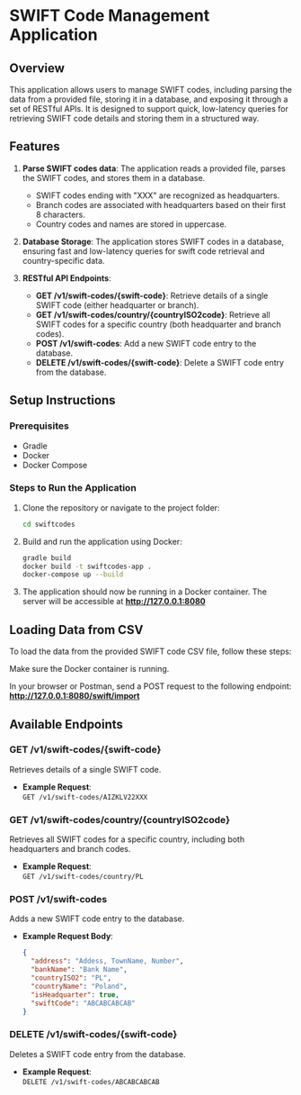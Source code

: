 # SWIFT Code Management Application

## Overview

This application allows users to manage SWIFT codes, including parsing the data from a provided file, storing it in a database, and exposing it through a set of RESTful APIs. It is designed to support quick, low-latency queries for retrieving SWIFT code details and storing them in a structured way.

## Features

1. **Parse SWIFT codes data**: The application reads a provided file, parses the SWIFT codes, and stores them in a database.
   - SWIFT codes ending with "XXX" are recognized as headquarters.
   - Branch codes are associated with headquarters based on their first 8 characters.
   - Country codes and names are stored in uppercase.
   
2. **Database Storage**: The application stores SWIFT codes in a database, ensuring fast and low-latency queries for swift code retrieval and country-specific data.
   
3. **RESTful API Endpoints**:
   - **GET /v1/swift-codes/{swift-code}**: Retrieve details of a single SWIFT code (either headquarter or branch).
   - **GET /v1/swift-codes/country/{countryISO2code}**: Retrieve all SWIFT codes for a specific country (both headquarter and branch codes).
   - **POST /v1/swift-codes**: Add a new SWIFT code entry to the database.
   - **DELETE /v1/swift-codes/{swift-code}**: Delete a SWIFT code entry from the database.

## Setup Instructions

### Prerequisites

- Gradle
- Docker
- Docker Compose

### Steps to Run the Application

1. Clone the repository or navigate to the project folder:
   ```bash
   cd swiftcodes
   ```
2. Build and run the application using Docker:
   ```bash
   gradle build
   docker build -t swiftcodes-app .
   docker-compose up --build
   ```
3. The application should now be running in a Docker container. The server will be accessible at **http://127.0.0.1:8080**

## Loading Data from CSV
To load the data from the provided SWIFT code CSV file, follow these steps:

Make sure the Docker container is running.

In your browser or Postman, send a POST request to the following endpoint: **http://127.0.0.1:8080/swift/import**


## Available Endpoints

### GET /v1/swift-codes/{swift-code}
Retrieves details of a single SWIFT code.

- **Example Request**:  
  `GET /v1/swift-codes/AIZKLV22XXX`

### GET /v1/swift-codes/country/{countryISO2code}
Retrieves all SWIFT codes for a specific country, including both headquarters and branch codes.

- **Example Request**:  
  `GET /v1/swift-codes/country/PL`

### POST /v1/swift-codes
Adds a new SWIFT code entry to the database.

- **Example Request Body**:
  ```json
  {
    "address": "Addess, TownName, Number",
    "bankName": "Bank Name",
    "countryISO2": "PL",
    "countryName": "Poland",
    "isHeadquarter": true,
    "swiftCode": "ABCABCABCAB"
  }

### DELETE /v1/swift-codes/{swift-code}
Deletes a SWIFT code entry from the database.

- **Example Request**:  
  `DELETE /v1/swift-codes/ABCABCABCAB`
